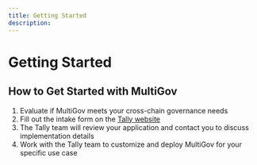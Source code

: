 ```yaml
---
title: Getting Started
description:
---
```


# Getting Started

## How to Get Started with MultiGov

1. Evaluate if MultiGov meets your cross-chain governance needs
2. Fill out the intake form on the [Tally website](https://www.tally.xyz/get-started)
3. The Tally team will review your application and contact you to discuss implementation details
4. Work with the Tally team to customize and deploy MultiGov for your specific use case